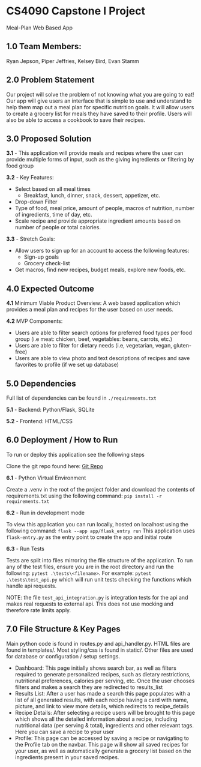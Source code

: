 # CS4090 Capstone I Project
Meal-Plan Web Based App
## 1.0 Team Members:
Ryan Jepson, Piper Jeffries, Kelsey Bird, Evan Stamm

## 2.0 Problem Statement
Our project will solve the problem of not knowing what you are going to eat! Our app will give users an interface that is simple to use and understand to help them map out a meal plan for specific nutrition goals. It will allow users to create a grocery list for meals they have saved to their profile. Users will also be able to access a cookbook to save their recipes.

## 3.0 Proposed Solution
**3.1** - This application will provide meals and recipes where the user can provide multiple forms of input, such as the giving ingredients or filtering by food group

**3.2** - Key Features: 
- Select based on all meal times
    - Breakfast, lunch, dinner, snack, dessert, appetizer, etc.
- Drop-down Filter
- Type of food, meal price, amount of people, macros of nutrition, number of ingredients, time of day, etc.
- Scale recipe and provide appropriate ingredient amounts based on number of people or total calories.

**3.3** - Stretch Goals:
- Allow users to sign up for an account to access the following features: 
    - Sign-up goals
    - Grocery check-list
- Get macros, find new recipes, budget meals, explore new foods, etc.

## 4.0 Expected Outcome
**4.1** Minimum Viable Product Overview: A web based application which provides a meal plan and recipes for the user based on user needs.

**4.2** MVP Components:
- Users are able to filter search options for preferred food types per food group (i.e meat: chicken, beef, vegetables: beans, carrots, etc.)
- Users are able to filter for dietary needs (i.e, vegetarian, vegan, gluten-free)
- Users are able to view photo and text descriptions of recipes and save favorites to profile (if we set up database)


## 5.0 Dependencies

Full list of dependencies can be found in `./requirements.txt`

**5.1** - Backend: Python/Flask, SQLite

**5.2** - Frontend: HTML/CSS

## 6.0 Deployment / How to Run
To run or deploy this application see the following steps

Clone the git repo found here: [Git Repo](https://github.com/pjeff1465/capstone_project)

**6.1** - Python Virtual Environment 

Create a .venv in the root of the project folder and download the contents of requirements.txt using the following command: `pip install -r requirements.txt`

**6.2** - Run in development mode

To view this application you can run locally, hosted on localhost using the following command: `flask --app app/flask_entry run`
This application uses `flask-entry.py` as the entry point to create the app and initial route

**6.3** - Run Tests

Tests are split into files mirroring the file structure of the application.
To run any of the test files, ensure you are in the root directory and run the following: `pytest .\tests\<filename>`. For example: `pytest .\tests\test_api.py` which will run unit tests checking the functions which handle api requests. 

NOTE: the file `test_api_integration.py` is integration tests for the api and makes real requests to external api. This does not use mocking and therefore rate limits apply.

## 7.0 File Structure & Key Pages
Main python code is found in routes.py and api_handler.py. HTML files are found in templates/. Most styling/css is found in static/. Other files are used for database or configuration / setup settings.

- Dashboard: This page initially shows search bar, as well as filters required to generate personalized recipes, such as dietary restrictions, nutritional preferences, calories per serving, etc. Once the user chooses filters and makes a search they are redirected to results_list
- Results List: After a user has made a search this page populates with a list of all generated results, with each recipe having a card with name, picture, and link to view more details, which redirects to recipe_details
- Recipe Details: After selecting a recipe users will be brought to this page which shows all the detailed information about a recipe, including nutritional data (per serving & total), ingredients and other relevant tags. Here you can save a recipe to your user
- Profile: This page can be accessed by saving a recipe or navigating to the Profile tab on the navbar. This page will show all saved recipes for your user, as well as automatically generate a grocery list based on the ingredients present in your saved recipes.
